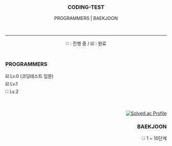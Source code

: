 <div align="center">

  ### CODING-TEST
  PROGRAMMERS | BAEKJOON  

  <br><hr>
  ◻️ : 진행 중 / ☑️ : 완료
  <br><br>
  
</div>

<div align="left">

  ### PROGRAMMERS
  ☑️ Lv.0 (코딩테스트 입문)  
  ☑️ Lv.1    
  ◻️ Lv.2
  
</div>
 
<br>

<div align="right">

  [![Solved.ac Profile](http://mazassumnida.wtf/api/v2/generate_badge?boj=solll)](https://solved.ac/solll)   
  ### BAEKJOON 
  ◻️ 1 ~ 10단계

</div>
